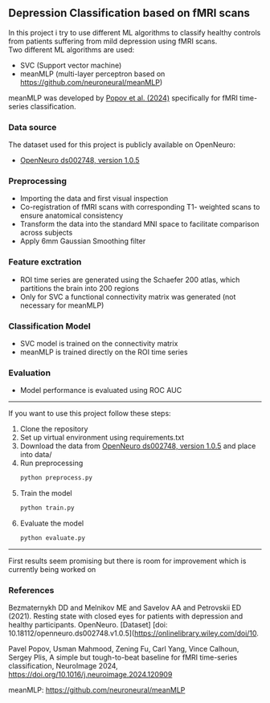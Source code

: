 ## Depression Classification based on fMRI scans

In this project i try to use different ML algorithms to classify healthy controls from patients suffering from mild depression using fMRI scans.  
Two different ML  algorithms are used:  
- SVC (Support vector machine)
- meanMLP (multi-layer perceptron based on https://github.com/neuroneural/meanMLP)  

meanMLP was developed by [Popov et al. (2024)](https://www.sciencedirect.com/science/article/pii/S1053811924004063#b19) specifically for fMRI time-series classification.


### Data source
The dataset used for this project is publicly available on OpenNeuro:  
- [OpenNeuro ds002748, version 1.0.5](https://openneuro.org/datasets/ds002748/versions/1.0.5)

### Preprocessing
- Importing the data and first visual inspection 
- Co-registration of fMRI scans with corresponding T1- weighted scans to ensure anatomical consistency
- Transform the data into the standard MNI space to facilitate comparison across subjects
- Apply 6mm Gaussian Smoothing filter

### Feature exctration
- ROI time series are generated using the Schaefer 200 atlas, which partitions the brain into 200 regions
- Only for SVC a functional connectivity matrix was generated (not necessary for meanMLP)

### Classification Model
- SVC model is trained on the connectivity matrix
- meanMLP is trained directly on the ROI time series

### Evaluation 
- Model performance is evaluated using ROC AUC

---

If you want to use this project follow these steps:

1. Clone the repository  
2. Set up virtual environment using requirements.txt
3. Download the data from [OpenNeuro ds002748, version 1.0.5](https://openneuro.org/datasets/ds002748/versions/1.0.5) and place into data/ 
4. Run preprocessing  
    ```bash
    python preprocess.py
    ```
5. Train the model
    ```bash
    python train.py
    ```
6. Evaluate the model
    ```bash
    python evaluate.py
    ```

---
First results seem promising but there is room for improvement which is currently being worked on

### References

Bezmaternykh DD and Melnikov ME and Savelov AA and Petrovskii ED (2021). Resting state with closed eyes for patients with depression and healthy participants. OpenNeuro. [Dataset] [doi: 10.18112/openneuro.ds002748.v1.0.5](https://onlinelibrary.wiley.com/doi/10.

Pavel Popov, Usman Mahmood, Zening Fu, Carl Yang, Vince Calhoun, Sergey Plis,
A simple but tough-to-beat baseline for fMRI time-series classification,
NeuroImage 2024, https://doi.org/10.1016/j.neuroimage.2024.120909

meanMLP: https://github.com/neuroneural/meanMLP
